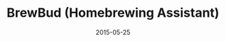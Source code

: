 ---
layout: base
sitemap: false
modal-id: 5
date: 2015-05-25
title: BrewBud (Homebrewing Assistant)

skills: ['Ruby', 'Rails']
description:
  A homebrewer's companion, this application allows users to enter, review
  and rate their own beer making recipes.

images: ['brewbud-1.PNG', 'brewbud-2.PNG', 'brewbud-3.PNG', 'brewbud-4.PNG',
         'brewbud-5.PNG', 'brewbud-6.PNG']
---